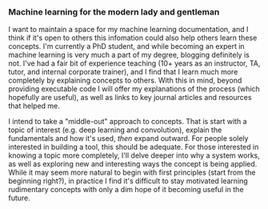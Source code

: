 ### Machine learning for the modern lady and gentleman

I want to maintain a space for my machine learning documentation, and I think if it's open to others this infomation could also help others learn these concepts. I'm currently a PhD student, and while becoming an expert in machine learning is very much a part of my degree, blogging definitely is not. I've had a fair bit of experience teaching (10+ years as an instructor, TA, tutor, and internal corporate trainer), and I find that I learn much more completely by explaining concepts to others. With this in mind, beyond providing executable code I will offer my explanations of the process (which hopefully are useful), as well as links to key journal articles and resources that helped me.

I intend to take a "middle-out" approach to concepts. That is start with a topic of interest (e.g. deep learning and convolution), explain the fundamentals and how it's used, <em>then</em> expand outward. For people solely interested in building a tool, this should be adequate. For those interested in knowing a topic more completely, I'll delve deeper into why a system works, as well as exploring new and interesting ways the concept is being applied. While it may seem more natural to begin with first principles (start from the beginning right?), in practice I find it's difficult to stay motivated learning rudimentary concepts with only a dim hope of it becoming useful in the future.
